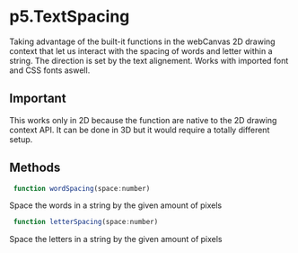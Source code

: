 # p5.TextSpacing
Taking advantage of the built-it functions in the webCanvas 2D drawing context that let us interact with the spacing of words and letter within a string. The direction is set by the text alignement. Works with imported font and CSS fonts aswell.

## Important
This works only in 2D because the function are native to the 2D drawing context API. It can be done in 3D but it would require a totally different setup.

## Methods
``` js
 function wordSpacing(space:number)
```
Space the words in a string by the given amount of pixels

``` js
 function letterSpacing(space:number)
```
Space the letters in a string by the given amount of pixels